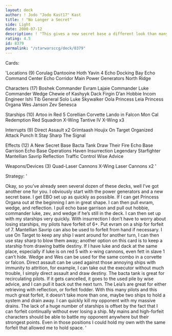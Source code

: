 ```yaml
---
layout: deck
author: ! Jodo "Jodo Kast17" Kast
title: ! "No Longer a Secret"
side: Light
date: 2000-07-12
description: ! "This gives a new secret base a different look than many people have overlooked."
rating: 4.5
id: 8379
permalink: "/starwarsccg/deck/8379"
---
```

Cards: 

'Locations (9)
Corulag
Dantooine
Hoth
Yavin 4
Echo Docking Bay
Echo Command Center
Echo Corridor
Main Power Generators
North Ridge

Characters (17)
Boshek
Commander Evram Lajaie
Commander Luke
Commander Wedge
Chewie of Kashyyk
Dack
Firgin D’an
Hobbie
Incom Engineer
Ishi Tib
General Solo
Luke Skywalker
Oola
Princess Leia
Princess Organa
Wes Janson
Zev Senesca

Starships (10)
Artoo in Red 5
Corellian Corvette
Lando in Falcon
Mon Cal
Redemption
Red Squadron X-Wing
Tantive IV
X-Wing x3

Interrupts (9)
Direct Assault x2
Grimtaash
Houjix
On Target
Organized Attack
Punch It
Stay Sharp
The Signal

Effects (12)
A New Secret Base
Bacta Tank
Draw Their Fire
Echo Base Garrison
Echo Base Operations
Haven
Insurrection
Legendary Starfighter
Mantellian Savrip
Reflection
Traffic Control
Wise Advice

Weapons/Devices (3)
Quad-Laser Cannons
X-Wing Laser Cannons x2
'

Strategy: '

Okay, so you&#8217;ve already seen several dozen of these decks, well I&#8217;ve got another one for you.
	I obviously start with the power generators and a new secret base.  I get EBO set up as quickly as possible.  If I can get Princess Organa out at the beginning I am in great shape.  I can then pull evram, wedge, and reflection.  I pull echo base garrison and pull out hobbie, commander luke, zev, and wedge if he&#8217;s still in the deck.  I can then set up with my starships very quickly.  With insurrection I don&#8217;t have to worry about losing starships, my pilots have forfeit of 6+.  Put evram on a ship for forfeit of 7.  Mantellian Savrip can also be used to forfeit from hand if necessary.
	 I use On Target to keep any ship I want around for another turn, I can then use stay sharp to blow them away; another option on this card is to keep a starship from drawing battle destiny.  If I have luke and dack at the same place, especially if luke is on red 5 with x-wing cannons, even fett in slave 1 can&#8217;t hide.  Wedge and Wes can be used for the same combo in a corvette or falcon.  Direct assault can be used against those annoying ships with immunity to attrition, for example, I can take out the executor without much trouble, I simply direct assault and draw destiny.
	The bacta tank is great for recirculating pilots.  If it gets cancelled, it goes to the used pile by wise advice, and I can pull it back out the next turn.  The Leia&#8217;s are great for either retrieving with reflection, or forfeit fodder.
	With this many pilots and this much great forfeit, it doesn&#8217;t take more than one, maybe two ships to hold a system and drain away.  I can quickly kill my opponent with my massive drains.  The lack of a huge number of starships is offset by the fact that I can forfeit continually without ever losing a ship.
	My mains and high-forfeit characters should be able to battle my opponent anywhere but their strongest points.	Even in those positions I could hold my own with the same forfeit that allowed me to hold space.
'
